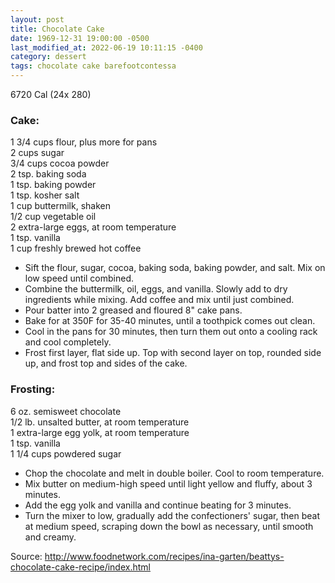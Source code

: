 ```yaml
---
layout: post
title: Chocolate Cake
date: 1969-12-31 19:00:00 -0500
last_modified_at: 2022-06-19 10:11:15 -0400
category: dessert
tags: chocolate cake barefootcontessa
---
```

6720 Cal (24x 280)

### Cake:

1 3/4 cups flour, plus more for pans  
2 cups sugar  
3/4 cups cocoa powder   
2 tsp. baking soda  
1 tsp. baking powder  
1 tsp. kosher salt  
1 cup buttermilk, shaken  
1/2 cup vegetable oil  
2 extra-large eggs, at room temperature  
1 tsp. vanilla  
1 cup freshly brewed hot coffee  

* Sift the flour, sugar, cocoa, baking soda, baking powder, and salt.  Mix on low speed until combined.
* Combine the buttermilk, oil, eggs, and vanilla.  Slowly add to dry ingredients while mixing.  Add coffee and mix until just combined.
* Pour batter into 2 greased and floured 8" cake pans.
* Bake for at 350F for 35-40 minutes, until a toothpick comes out clean.
* Cool in the pans for 30 minutes, then turn them out onto a cooling rack and cool completely.
* Frost first layer, flat side up.  Top with second layer on top, rounded side up, and frost top and sides of the cake.

### Frosting:
6 oz. semisweet chocolate  
1/2 lb. unsalted butter, at room temperature  
1 extra-large egg yolk, at room temperature  
1 tsp. vanilla  
1 1/4 cups powdered sugar  

* Chop the chocolate and melt in double boiler.  Cool to room temperature.
* Mix butter on medium-high speed until light yellow and fluffy, about 3 minutes.
* Add the egg yolk and vanilla and continue beating for 3 minutes.
* Turn the mixer to low, gradually add the confectioners' sugar, then beat at medium speed, scraping down the bowl as necessary, until smooth and creamy.

Source: <http://www.foodnetwork.com/recipes/ina-garten/beattys-chocolate-cake-recipe/index.html>
